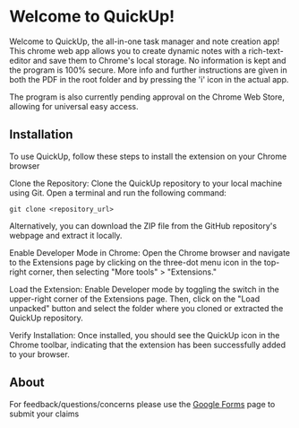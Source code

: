 # Welcome to QuickUp!

Welcome to QuickUp, the all-in-one task manager and note creation app! This chrome web app allows you to create dynamic notes with a rich-text-editor and save them to Chrome's local storage. No information is kept and the program is 100% secure. More info and further instructions are given in both the PDF in the root folder and by pressing the 'i' icon in the actual app.

The program is also currently pending approval on the Chrome Web Store, allowing for universal easy access.


## Installation

To use QuickUp, follow these steps to install the extension on your Chrome browser

Clone the Repository: Clone the QuickUp repository to your local machine using Git. Open a terminal and run the following command:

```
git clone <repository_url>
```

Alternatively, you can download the ZIP file from the GitHub repository's webpage and extract it locally.

Enable Developer Mode in Chrome: Open the Chrome browser and navigate to the Extensions page by clicking on the three-dot menu icon in the top-right corner, then selecting "More tools" > "Extensions."

Load the Extension: Enable Developer mode by toggling the switch in the upper-right corner of the Extensions page. Then, click on the "Load unpacked" button and select the folder where you cloned or extracted the QuickUp repository.

Verify Installation: Once installed, you should see the QuickUp icon in the Chrome toolbar, indicating that the extension has been successfully added to your browser.

## About

For feedback/questions/concerns please use the [Google Forms](https://forms.gle/vjmauWAqybCuSLW7A) page to submit your claims
